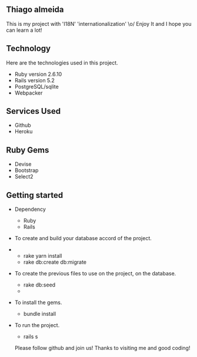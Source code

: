 ## Thiago almeida
This is my project with 'I18N' 'internationalization' \o/ 
Enjoy It and I hope you can learn a lot!


## Technology 

Here are the technologies used in this project.

* Ruby version  2.6.10
* Rails version 5.2
* PostgreSQL/sqlite
* Webpacker

## Services Used

* Github
* Heroku

## Ruby Gems

* Devise
* Bootstrap
* Select2



## Getting started

* Dependency
  - Ruby  
  - Rails

* To create and build your database accord of the project.
* - rake yarn install
  - rake db:create db:migrate
  
* To create the previous files to use on the project, on the database.
  - rake db:seed 
  - 
  
* To install the gems.
  - bundle install


  
* To run the project.
  - rails s


  Please follow github and join us!
  Thanks to visiting me and good coding!

